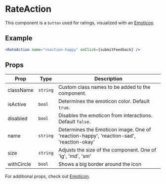 # RateAction

This component is a `button` used for ratings, visualized with an [Emoticon](../Emoticon).

## Example

```jsx
<RateAction name="reaction-happy" onClick={submitFeedback} />
```

## Props

| Prop       | Type     | Description                                                                             |
| ---------- | -------- | --------------------------------------------------------------------------------------- |
| className  | `string` | Custom class names to be added to the component.                                        |
| isActive   | `bool`   | Determines the emoticon color. Default `true`.                                          |
| disabled   | `bool`   | Disables the emoticon from interactions. Default `false`.                               |
| name       | `string` | Determines the Emoticon image. One of 'reaction-happy', 'reaction-sad', 'reaction-okay' |
| size       | `string` | Adjusts the size of the component. One of 'lg', 'md', 'sm'                              |
| withCircle | `bool`   | Shows a big border around the icon                                                      |

For additional props, check out [Emoticon](../Emoticon).
